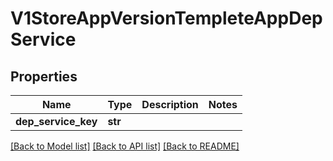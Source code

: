 # V1StoreAppVersionTempleteAppDepService

## Properties
Name | Type | Description | Notes
------------ | ------------- | ------------- | -------------
**dep_service_key** | **str** |  | 

[[Back to Model list]](../README.md#documentation-for-models) [[Back to API list]](../README.md#documentation-for-api-endpoints) [[Back to README]](../README.md)


